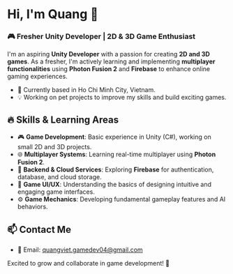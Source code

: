# Hi, I'm Quang 👋

### 🎮 Fresher Unity Developer | 2D & 3D Game Enthusiast

I'm an aspiring **Unity Developer** with a passion for creating **2D and 3D games**. As a fresher, I'm actively learning and implementing **multiplayer functionalities** using **Photon Fusion 2** and **Firebase** to enhance online gaming experiences.
- 📍 Currently based in Ho Chi Minh City, Vietnam.
- 💡 Working on pet projects to improve my skills and build exciting games.

## 🔥 Skills & Learning Areas

- 🎮 **Game Development**: Basic experience in Unity (C#), working on small 2D and 3D projects.
- 🌐 **Multiplayer Systems**: Learning real-time multiplayer using **Photon Fusion 2**.
- 📡 **Backend & Cloud Services**: Exploring **Firebase** for authentication, database, and cloud storage.
- 🎨 **Game UI/UX**: Understanding the basics of designing intuitive and engaging game interfaces.
- ⚙️ **Game Mechanics**: Developing fundamental gameplay features and AI behaviors.

## 📫 Contact Me

- 📧 Email: quangviet.gamedev04@gmail.com

Excited to grow and collaborate in game development! 🚀
